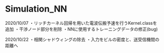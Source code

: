 # Simulation_NN

2020/10/07
・リッチカーネル回帰を用いた電波伝搬予速を行うKernel.classを追加
・干渉ノード部分を削除
・NNに使用するトレーニングデータの修正(bug)

2020/10/22
・相関シャドウィングの除去
・入力をビルの密度と、送受信機間の距離へ